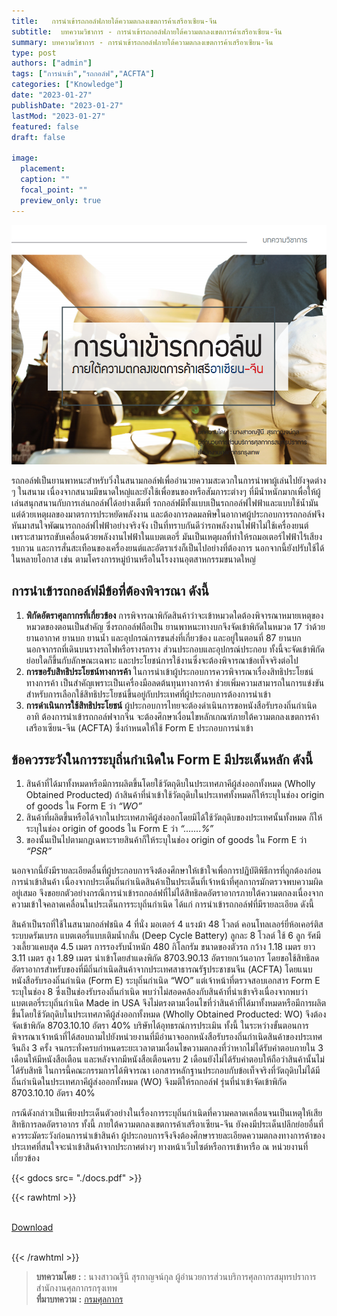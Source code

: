 ```yaml
---
title:   การนําเข้ารถกอล์ฟภายใต้ความตกลงเขตการค้าเสรีอาเซียน-จีน
subtitle:  บทความวิชาการ - การนําเข้ารถกอล์ฟภายใต้ความตกลงเขตการค้าเสรีอาเซียน-จีน
summary: บทความวิชาการ - การนําเข้ารถกอล์ฟภายใต้ความตกลงเขตการค้าเสรีอาเซียน-จีน
type: post
authors: ["admin"]
tags: ["การนำเข้า","รถกอล์ฟ","ACFTA"]
categories: ["Knowledge"]
date: "2023-01-27"
publishDate: "2023-01-27"
lastMod: "2023-01-27"
featured: false
draft: false

image:
  placement:
  caption: ""
  focal_point: ""
  preview_only: true
---
```


![](featured.png)

รถกอล์ฟเป็นยานพาหนะสำหรับวิ่งในสนามกอล์ฟเพื่ออํานวยความสะดวกในการนําพาผู้เล่นไปยังจุดต่าง ๆ ในสนาม เนื่องจากสนามมีขนาดใหญ่และยังใช้เพื่อขนของหรือสัมภาระต่างๆ ที่มีน้ำหนักมากเพื่อให้ผู้เล่นสนุกสนานกับการเล่นกอล์ฟได้อย่างเต็มที่ รถกอล์ฟมีทั้งแบบเป็นรถกอล์ฟไฟฟ้าและแบบใช้น้ำมัน แต่ด้วยเหตุผลของมาตรการประหยัดพลังงาน และต้องการลดมลพิษในอากาศผู้ประกอบการรถกอล์ฟจึงหันมาสนใจพัฒนารถกอล์ฟไฟฟ้าอย่างจริงจัง เป็นที่ทราบกันดีว่ารถพลังงานไฟฟ้าไม่ใช้เครื่องยนต์ เพราะสามารถขับเคลื่อนด้วยพลังงานไฟฟ้าในแบตเตอรี่ มันเป็นเหตุผลที่ทำให้รถมอเตอร์ไฟฟ้าไร้เสียงรบกวน และการสั่นสะเทือนของเครื่องยนต์และอัตราเร่งก็เป็นไปอย่างที่ต้องการ นอกจากนี้ยังปรับใช้ได้ในหลายโอกาส เช่น ตามโครงการหมู่บ้านหรือในโรงงานอุตสาหกรรมขนาดใหญ่

## การนําเข้ารถกอล์ฟมีข้อที่ต้องพิจารณา ดังนี้
1.	**พิกัดอัตราศุลกากรที่เกี่ยวข้อง** การพิจารณาพิกัดสินค้าว่าจะเข้าหมวดใดต้องพิจารณาหมายเหตุของหมวดของตอนเป็นสำคัญ ซึ่งรถกอล์ฟถือเป็น ยานพาหนะทางบกจึงจัดเข้าพิกัดในหมวด 17 ว่าด้วยยานอากาศ ยานบก ยานน้ำ และอุปกรณ์การขนส่งที่เกี่ยวข้อง และอยู่ในตอนที่ 87 ยานบกนอกจากรถที่เดินบนรางรถไฟหรือรางรถราง ส่วนประกอบและอุปกรณ์ประกอบ ทั้งนี้จะจัดเข้าพิกัดย่อยใดก็ขึ้นกับลักษณะเฉพาะ และประโยชน์การใช้งานซึ่งจะต้องพิจารณาข้อเท็จจริงต่อไป
2.	**การขอรับสิทธิประโยชน์ทางการค้า** ในการนําเข้าผู้ประกอบการควรพิจารณาเรื่องสิทธิประโยชน์ทางการค้า เป็นสำคัญเพราะเป็นเครื่องมือลดต้นทุนทางการค้า ช่วยเพิ่มความสามารถในการแข่งขัน สำหรับการเลือกใช้สิทธิประโยชน์ขึ้นอยู่กับประเทศที่ผู้ประกอบการต้องการนําเข้า
3.	**การดำเนินการใช้สิทธิประโยชน์** ผู้ประกอบการไทยจะต้องดำเนินการขอหนังสือรับรองถิ่นกำเนิด อาทิ ต้องการนําเข้ารถกอล์ฟจากจีน จะต้องศึกษาเงื่อนไขหลักเกณฑ์ภายใต้ความตกลงเขตการค้าเสรีอาเซียน-จีน (ACFTA) ซึ่งกำหนดให้ใช้ Form E ประกอบการนําเข้า

## ข้อควรระวังในการระบุถิ่นกำเนิดใน Form E มีประเด็นหลัก ดังนี้ 
1.	สินค้าที่ได้มาทั้งหมดหรือมีการผลิตขึ้นโดยใช้วัตถุดิบในประเทศภาคีผู้ส่งออกทั้งหมด (Wholly Obtained Producted) ถ้าสินค้าที่นําเข้าใช้วัตถุดิบในประเทศทั้งหมดก็ให้ระบุในช่อง origin of goods ใน Form E ว่า *“WO”*
2.	สินค้าที่ผลิตขึ้นหรือได้จากในประเทศภาคีผู้ส่งออกโดยมิได้ใช้วัตถุดิบของประเทศนั้นทั้งหมด ก็ให้ระบุในช่อง origin of goods ใน Form E ว่า *“.......%”*
3.	ของนั้นเป็นไปตามกฏเฉพาะรายสินค้าก็ให้ระบุในช่อง origin of goods ใน Form E ว่า *“PSR”*

นอกจากนี้ยังมีรายละเอียดอื่นที่ผู้ประกอบการจึงต้องศึกษาให้เข้าใจเพื่อการปฏิบัติพิธีการที่ถูกต้องก่อนการนําเข้าสินค้า เนื่องจากประเด็นถิ่นกำเนิดสินค้าเป็นประเด็นที่เจ้าหน้าที่ศุลกากรมักตรวจพบความผิดอยู่เสมอ จึงขอยกตัวอย่างกรณีการนําเข้ารถกอล์ฟที่ไม่ได้สิทธิลดอัตราอากรภายใต้ความตกลงเนื่องจากความเข้าใจคลาดเคลื่อนในประเด็นการระบุถิ่นกำเนิด ได้แก่ การนําเข้ารถกอล์ฟที่มีรายละเอียด ดังนี้

สินค้าเป็นรถที่ใช้ในสนามกอล์ฟชนิด 4 ที่นั่ง มอเตอร์ 4 แรงม้า 48 โวลต์ คอนโทลเลอร์ยี่ห้อเคอร์ติส ระบบดรัมเบรก แบตเตอรี่แบบเติมน้ำกลั่น (Deep Cycle Battery) ลูกละ 8 โวลต์ ใช้ 6 ลูก รัศมีวงเลี้ยวแคบสุด 4.5 เมตร การรองรับน้ำหนัก 480 กิโลกรัม ขนาดของตัวรถ กว้าง 1.18 เมตร ยาว 3.11 เมตร สูง 1.89 เมตร นําเข้าโดยสำแดงพิกัด 8703.90.13 อัตรายกเว้นอากร โดยขอใช้สิทธิลดอัตราอากรสำหรับของที่มีถิ่นกำเนิดสินค้าจากประเทศสาธารณรัฐประชาชนจีน (ACFTA) โดยแนบหนังสือรับรองถิ่นกำเนิด (Form E) ระบุถิ่นกำเนิด “WO” แต่เจ้าหน้าที่ตรวจสอบเอกสาร Form E ระบุในช่อง 8 ซึ่งเป็นช่องรับรองถิ่นกำเนิด พบว่าไม่สอดคล้องกับสินค้าที่นําเข้าจริงเนื่องจากพบว่าแบตเตอรี่ระบุถิ่นกำเนิด Made in USA จึงไม่ตรงตามเงื่อนไขที่ว่าสินค้าที่ได้มาทั้งหมดหรือมีการผลิตขึ้นโดยใช้วัตถุดิบในประเทศภาคีผู้ส่งออกทั้งหมด (Wholly Obtained Producted: WO) จึงต้องจัดเข้าพิกัด 8703.10.10 อัตรา 40% บริษัทได้อุทธรณ์การประเมิน ทั้งนี้ ในระหว่างขั้นตอนการพิจารณาเจ้าหน้าที่ได้สอบถามไปยังหน่วยงานที่มีอำนาจออกหนังสือรับรองถิ่นกำเนิดสินค้าของประเทศจีนถึง 3 ครั้ง จนกระทั่งครบกำหนดระยะเวลาตามเงื่อนไขความตกลงที่ว่าหากไม่ได้รับคําตอบภายใน 3 เดือนให้มีหนังสือเตือน และหลังจากมีหนังสือเตือนครบ 2 เดือนยังไม่ได้รับคําตอบให้ถือว่าสินค้านั้นไม่ได้รับสิทธิ ในการนี้คณะกรรมการได้พิจารณา เอกสารหลักฐานประกอบกับข้อเท็จจริงที่วัตถุดิบไม่ได้มีถิ่นกำเนิดในประเทศภาคีผู้ส่งออกทั้งหมด (WO) จึงมติให้รถกอล์ฟ รุ่นที่นําเข้าจัดเข้าพิกัด 8703.10.10 อัตรา 40%

กรณีดังกล่าวเป็นเพียงประเด็นตัวอย่างในเรื่องการระบุถิ่นกำเนิดที่ความคลาดเคลื่อนจนเป็นเหตุให้เสียสิทธิการลดอัตราอากร ทั้งนี้ ภายใต้ความตกลงเขตการค้าเสรีอาเซียน-จีน ยังคงมีประเด็นปลีกย่อยอื่นที่ควรระมัดระวังก่อนการนําเข้าสินค้า ผู้ประกอบการจึงจึงต้องศึกษารายละเอียดความตกลงทางการค้าของประเทศที่สนใจจะนําเข้าสินค้าจากประกาศต่างๆ ทางหน้าเว็บไซต์หรือการเข้าหารือ ณ หน่วยงานที่เกี่ยวข้อง




{{< gdocs src= "./docs.pdf" >}}

{{< rawhtml >}}
<br>

<br>
<div class="article-tags">
<a class="badge badge-danger" href="./docs.pdf" target="_blank" id="download_files_new">Download</a>

</div>
<br>

{{< /rawhtml >}}


> **บทความโดย** **:** : นางสาวณฐินี สุรกาญจน์กุล ผู้อํานวยการส่วนบริการศุลกากรสมุทรปราการ สำนักงานศุลกากรกรุงเทพ    
> **ที่มาบทความ** **:** [กรมศุลกากร](https://www.customs.go.th/cont_strc_simple_with_date.php?current_id=142329324149505f4b464b46464b4b)  